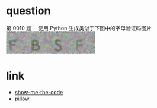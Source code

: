 # question
第 0010 题： 使用 Python 生成类似于下图中的字母验证码图片
![](./code.jpg)

# link
- [show-me-the-code](https://github.com/Yixiaohan/show-me-the-code)
- [pillow](http://pillow-cn.readthedocs.io/zh_CN/latest/)

